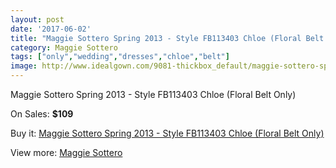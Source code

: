 ```yaml
---
layout: post
date: '2017-06-02'
title: "Maggie Sottero Spring 2013 - Style FB113403 Chloe (Floral Belt Only)"
category: Maggie Sottero
tags: ["only","wedding","dresses","chloe","belt"]
image: http://www.idealgown.com/9081-thickbox_default/maggie-sottero-spring-2013-style-fb113403-chloe-floral-belt-only.jpg
---
```

Maggie Sottero Spring 2013 - Style FB113403 Chloe (Floral Belt Only)

On Sales: **$109**
<a href="https://www.idealgown.com/en/maggie-sottero/3787-maggie-sottero-spring-2013-style-fb113403-chloe-floral-belt-only.html"><amp-img layout="responsive" width="600" height="600" src="//www.idealgown.com/9081-thickbox_default/maggie-sottero-spring-2013-style-fb113403-chloe-floral-belt-only.jpg" alt="Maggie Sottero Spring 2013 - Style FB113403 Chloe (Floral Belt Only) 0" /></a>

Buy it: [Maggie Sottero Spring 2013 - Style FB113403 Chloe (Floral Belt Only)](https://www.idealgown.com/en/maggie-sottero/3787-maggie-sottero-spring-2013-style-fb113403-chloe-floral-belt-only.html "Maggie Sottero Spring 2013 - Style FB113403 Chloe (Floral Belt Only)")

View more: [Maggie Sottero](https://www.idealgown.com/en/45-maggie-sottero "Maggie Sottero")